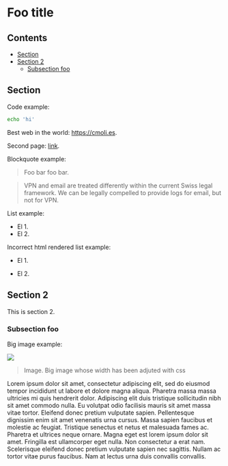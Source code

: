 # Foo title

## Contents

- [Section](#section)
- [Section 2](#section-2)
  - [Subsection foo](#subsection-foo)

## Section

Code example:

```bash
echo 'hi'
```
Best web in the world: <https://cmoli.es>.

Second page: [link](other-pages/page-2.html).

Blockquote example:

> Foo bar foo bar.

  > VPN and email are treated differently within the current Swiss legal framework. We can be legally compelled to provide logs for email, but not for VPN.

List example:

- El 1.
- El 2.

Incorrect html rendered list example:

- El 1.

- El 2.

## Section 2

This is section 2.

### Subsection foo

Big image example:

![](https://gfp-2a3tnpzj.stackpathdns.com/wp-content/uploads/2018/06/dog-breeds-of-famous-dogs-1600x1065.jpg)

> Image. Big image whose width has been adjuted with css

Lorem ipsum dolor sit amet, consectetur adipiscing elit, sed do eiusmod tempor incididunt ut labore et dolore magna aliqua. Pharetra massa massa ultricies mi quis hendrerit dolor. Adipiscing elit duis tristique sollicitudin nibh sit amet commodo nulla. Eu volutpat odio facilisis mauris sit amet massa vitae tortor. Eleifend donec pretium vulputate sapien. Pellentesque dignissim enim sit amet venenatis urna cursus. Massa sapien faucibus et molestie ac feugiat. Tristique senectus et netus et malesuada fames ac. Pharetra et ultrices neque ornare. Magna eget est lorem ipsum dolor sit amet. Fringilla est ullamcorper eget nulla. Non consectetur a erat nam. Scelerisque eleifend donec pretium vulputate sapien nec sagittis. Nullam ac tortor vitae purus faucibus. Nam at lectus urna duis convallis convallis.

